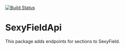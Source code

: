 [![Build Status](https://travis-ci.org/dionsnoeijen/section-field.svg?branch=master)](https://travis-ci.org/dionsnoeijen/section-field)

# SexyFieldApi

This package adds endpoints for sections to SexyField.


